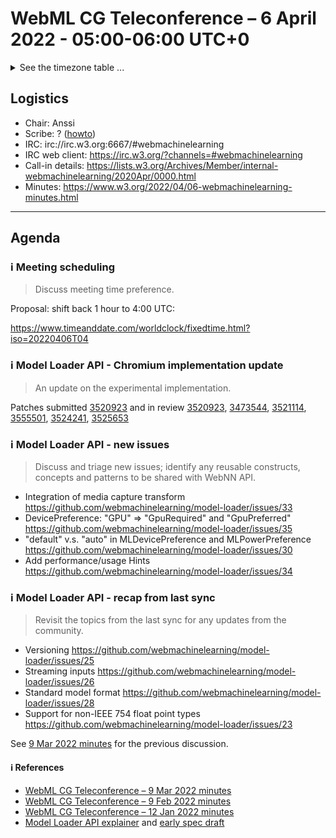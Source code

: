 # WebML CG Teleconference – 6 April 2022 - 05:00-06:00 UTC+0

<details><summary>See the timezone table ...</summary>
<table>
<tr><td> San Francisco (U.S.A. - California) <td> Tue, 5 April 2022 <td> 22:00 <td> UTC-7 hours
<tr><td> Boston (U.S.A. - Massachusetts) <td> Wed, 6 April 2022 <td> 01:00 <td> UTC-4 hours
<tr><td> London (United Kingdom - England) <td> Wed, 6 April 2022 <td> 06:00 <td> UTC+1 hours
<tr><td> Berlin (Germany) <td> Wed, 6 April 2022 <td> 07:00 <td> UTC+2 hours
<tr><td> Helsinki (Finland) <td> Wed, 6 April 2022 <td> 08:00 <td> UTC+3 hours
<tr><td> Shanghai (China) <td> Wed, 6 April 2022 <td> 13:00 <td> UTC+8 hours
<tr><td> Tokyo (Japan) <td> Wed, 6 April 2022 <td> 14:00 <td> UTC+9 hours
<tr><td> Sydney (Australia) <td> Wed, 6 April 2022 <td> 15:00 <td> UTC+10 hours
<tr><td> Corresponding UTC (GMT) <td> Wed, 6 April 2022 <td colspan=2> 05:00 UTC
</table>

Other locations: https://www.timeanddate.com/worldclock/fixedtime.html?iso=20220406T05
  </details>
  
## Logistics

* Chair: Anssi
* Scribe: ? ([howto](https://github.com/webmachinelearning/meetings/blob/main/scribe-howto.md))
* IRC: irc://irc.w3.org:6667/#webmachinelearning
* IRC web client: https://irc.w3.org/?channels=#webmachinelearning
* Call-in details: https://lists.w3.org/Archives/Member/internal-webmachinelearning/2020Apr/0000.html
* Minutes: https://www.w3.org/2022/04/06-webmachinelearning-minutes.html
  
---

## Agenda
  
### ℹ️ Meeting scheduling
  
>Discuss meeting time preference.
  
Proposal: shift back 1 hour to 4:00 UTC:
  
https://www.timeanddate.com/worldclock/fixedtime.html?iso=20220406T04

### ℹ️ Model Loader API - Chromium implementation update

>An update on the experimental implementation.

Patches submitted [3520923](https://chromium-review.googlesource.com/c/chromium/src/+/3520923) and in review [3520923](https://chromium-review.googlesource.com/c/chromium/src/+/3520923), [3473544](https://chromium-review.googlesource.com/c/chromiumos/platform2/+/3473544), [3521114](https://chromium-review.googlesource.com/c/chromium/src/+/3521114), [3555501](https://chromium-review.googlesource.com/c/chromium/src/+/3555501), [3524241](https://chromium-review.googlesource.com/c/chromium/src/+/3524241), [3525653](https://chromium-review.googlesource.com/c/chromium/src/+/3525653)

### ℹ️ Model Loader API - new issues

>Discuss and triage new issues; identify any reusable constructs, concepts and patterns to be shared with WebNN API.

- Integration of media capture transform https://github.com/webmachinelearning/model-loader/issues/33
- DevicePreference: "GPU" => "GpuRequired" and "GpuPreferred" https://github.com/webmachinelearning/model-loader/issues/35
- "default" v.s. "auto" in MLDevicePreference and MLPowerPreference https://github.com/webmachinelearning/model-loader/issues/30
- Add performance/usage Hints https://github.com/webmachinelearning/model-loader/issues/34

### ℹ️ Model Loader API - recap from last sync

>Revisit the topics from the last sync for any updates from the community.

- Versioning https://github.com/webmachinelearning/model-loader/issues/25
- Streaming inputs https://github.com/webmachinelearning/model-loader/issues/26
- Standard model format https://github.com/webmachinelearning/model-loader/issues/28
- Support for non-IEEE 754 float point types https://github.com/webmachinelearning/model-loader/issues/23

See [9 Mar 2022 minutes](https://www.w3.org/2022/03/09-webmachinelearning-minutes.html) for the previous discussion.


#### ℹ️ References

* [WebML CG Teleconference – 9 Mar 2022 minutes](https://www.w3.org/2022/03/09-webmachinelearning-minutes.html)
* [WebML CG Teleconference – 9 Feb 2022 minutes](https://www.w3.org/2022/02/09-webmachinelearning-minutes.html)
* [WebML CG Teleconference – 12 Jan 2022 minutes](https://www.w3.org/2022/01/12-webmachinelearning-minutes.html)
* [Model Loader API explainer](https://github.com/webmachinelearning/model-loader/blob/main/explainer.md) and [early spec draft](https://webmachinelearning.github.io/model-loader/)
  
